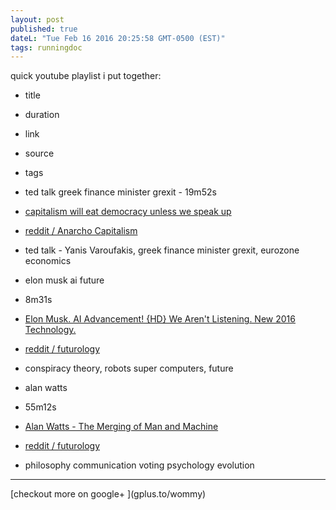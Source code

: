 ```yaml
---
layout: post
published: true
dateL: "Tue Feb 16 2016 20:25:58 GMT-0500 (EST)"
tags: runningdoc
---
```


quick youtube playlist i put together:

- title
- duration
- link
- source
- tags

- ted talk greek finance minister grexit - 19m52s
- [ capitalism will eat democracy unless we speak up](https://youtu.be/GB4s5b9NL3I)
- [reddit / Anarcho Capitalism](https://www.reddit.com/r/Anarcho_Capitalism/comments/45yqnh/wow_ted_talks_really_suck_now_capitalism_will_eat/)
- ted talk - Yanis Varoufakis, greek finance minister grexit, eurozone economics

- elon musk ai future 
- 8m31s
- [Elon Musk. AI Advancement! {HD} We Aren't Listening. New 2016 Technology.](https://www.youtube.com/watch?v=RrXS24CDqc4)
- [reddit / futurology](https://www.reddit.com/r/Futurology/comments/45icn1/elon_musk_ai_advancement_will_be_here_before_we/)
- conspiracy theory, robots super computers, future

- alan watts 
- 55m12s 
- [Alan Watts - The Merging of Man and Machine](https://www.youtube.com/watch?v=_aeC8zcS1TU)
- [reddit / futurology](https://www.reddit.com/r/Futurology/comments/45gdmc/alan_watts_the_merging_of_man_and_machine/)
- philosophy communication voting psychology evolution

<hr>
[checkout more on google+ ](gplus.to/wommy)